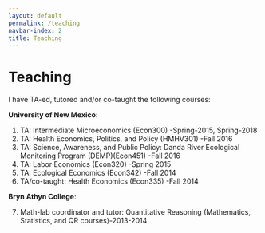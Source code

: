 ```yaml
---
layout: default
permalink: /teaching
navbar-index: 2
title: Teaching
---
```


Teaching
========

I have TA-ed, tutored and/or co-taught the following courses:

**University of New Mexico**:

1. TA: Intermediate Microeconomics (Econ300) -Spring-2015, Spring-2018
2. TA: Health Economics, Politics, and Policy (HMHV301) -Fall 2016
3. TA: Science, Awareness, and Public Policy: Danda River Ecological Monitoring Program (DEMP)(Econ451) -Fall 2016
4. TA: Labor Economics (Econ320) -Spring 2015
5. TA: Ecological Economics (Econ342) -Fall 2014
6. TA/co-taught: Health Economics (Econ335) -Fall 2014

**Bryn Athyn College**:

7. Math-lab coordinator and tutor: Quantitative Reasoning (Mathematics, Statistics, and QR courses)-2013-2014
